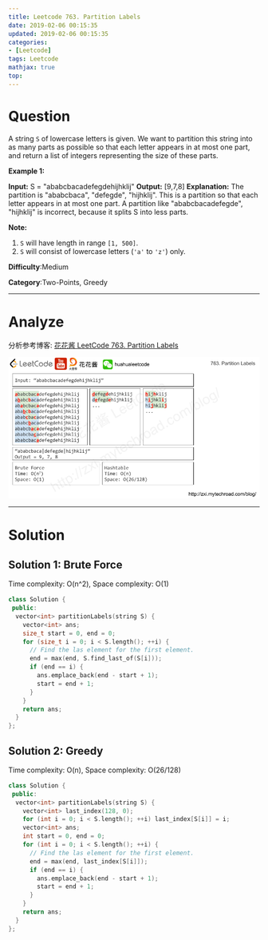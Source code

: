 ```yaml
---
title: Leetcode 763. Partition Labels
date: 2019-02-06 00:15:35
updated: 2019-02-06 00:15:35
categories: 
- [Leetcode]
tags: Leetcode
mathjax: true
top:
---
```


# Question

A string  `S`  of lowercase letters is given. We want to partition this string into as many parts as possible so that each letter appears in at most one part, and return a list of integers representing the size of these parts.

**Example 1:**  

**Input:** S = "ababcbacadefegdehijhklij"
**Output:** [9,7,8]
**Explanation:**
The partition is "ababcbaca", "defegde", "hijhklij".
This is a partition so that each letter appears in at most one part.
A partition like "ababcbacadefegde", "hijhklij" is incorrect, because it splits S into less parts.

**Note:**  

1.  `S`  will have length in range  `[1, 500]`.
2.  `S`  will consist of lowercase letters (`'a'`  to  `'z'`) only.

**Difficulty**:Medium

**Category**:Two-Points, Greedy

<!-- more -->

------------

# Analyze

分析参考博客: [花花酱 LeetCode 763. Partition Labels](https://zxi.mytechroad.com/blog/string/leetcode-763-partition-labels/)

![](/images/2019-02-06-00-16-24.png)

------------

# Solution

## Solution 1: Brute Force

Time complexity: O(n^2), Space complexity: O(1)

```cpp
class Solution {
 public:
  vector<int> partitionLabels(string S) {
    vector<int> ans;
    size_t start = 0, end = 0;
    for (size_t i = 0; i < S.length(); ++i) {
      // Find the las element for the first element.
      end = max(end, S.find_last_of(S[i]));
      if (end == i) {
        ans.emplace_back(end - start + 1);
        start = end + 1;
      }
    }
    return ans;
  }
};
```

## Solution 2: Greedy

Time complexity: O(n), Space complexity: O(26/128)

```cpp
class Solution {
 public:
  vector<int> partitionLabels(string S) {
    vector<int> last_index(128, 0);
    for (int i = 0; i < S.length(); ++i) last_index[S[i]] = i;
    vector<int> ans;
    int start = 0, end = 0;
    for (int i = 0; i < S.length(); ++i) {
      // Find the las element for the first element.
      end = max(end, last_index[S[i]]);
      if (end == i) {
        ans.emplace_back(end - start + 1);
        start = end + 1;
      }
    }
    return ans;
  }
};
```
